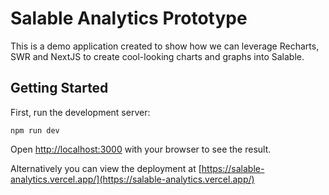 # Salable Analytics Prototype

This is a demo application created to show how we can leverage Recharts, SWR and NextJS to create cool-looking charts and graphs into Salable.

## Getting Started

First, run the development server:

```
npm run dev
```

Open [http://localhost:3000](http://localhost:3000) with your browser to see the result.

Alternatively you can view the deployment at [https://salable-analytics.vercel.app/](https://salable-analytics.vercel.app/)
